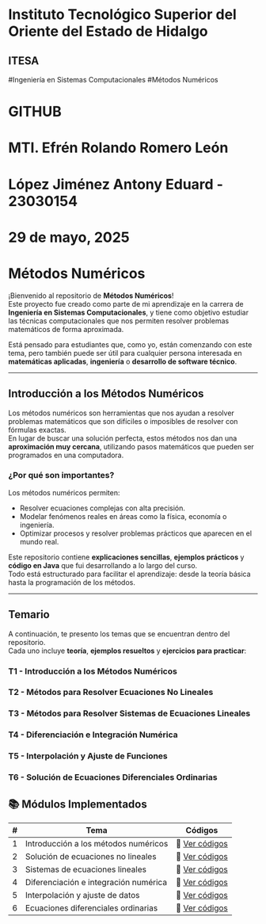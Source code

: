 # Instituto Tecnológico Superior del Oriente del Estado de Hidalgo 
## ITESA
#Ingeniería en Sistemas Computacionales
#Métodos Numéricos
# GITHUB
# MTI. Efrén Rolando Romero León
# López Jiménez Antony Eduard - 23030154
# 29 de mayo, 2025


#  Métodos Numéricos

¡Bienvenido al repositorio de **Métodos Numéricos**!  
Este proyecto fue creado como parte de mi aprendizaje en la carrera de **Ingeniería en Sistemas Computacionales**, y tiene como objetivo estudiar las técnicas computacionales que nos permiten resolver problemas matemáticos de forma aproximada.

Está pensado para estudiantes que, como yo, están comenzando con este tema, pero también puede ser útil para cualquier persona interesada en **matemáticas aplicadas**, **ingeniería** o **desarrollo de software técnico**.

---

##  Introducción a los Métodos Numéricos

Los métodos numéricos son herramientas que nos ayudan a resolver problemas matemáticos que son difíciles o imposibles de resolver con fórmulas exactas.  
En lugar de buscar una solución perfecta, estos métodos nos dan una **aproximación muy cercana**, utilizando pasos matemáticos que pueden ser programados en una computadora.

###  ¿Por qué son importantes?

Los métodos numéricos permiten:

-  Resolver ecuaciones complejas con alta precisión.  
-  Modelar fenómenos reales en áreas como la física, economía o ingeniería.  
-  Optimizar procesos y resolver problemas prácticos que aparecen en el mundo real.

Este repositorio contiene **explicaciones sencillas**, **ejemplos prácticos** y **código en Java** que fui desarrollando a lo largo del curso.  
Todo está estructurado para facilitar el aprendizaje: desde la teoría básica hasta la programación de los métodos.

---

## Temario

A continuación, te presento los temas que se encuentran dentro del repositorio.  
Cada uno incluye **teoría**, **ejemplos resueltos** y **ejercicios para practicar**:

### T1 - Introducción a los Métodos Numéricos  
### T2 - Métodos para Resolver Ecuaciones No Lineales  
### T3 - Métodos para Resolver Sistemas de Ecuaciones Lineales  
### T4 - Diferenciación e Integración Numérica  
### T5 - Interpolación y Ajuste de Funciones  
### T6 - Solución de Ecuaciones Diferenciales Ordinarias

## 📚 Módulos Implementados

| # | Tema                                          | Códigos                                                                 |
|---|-----------------------------------------------|-------------------------------------------------------------------------|
| 1 | Introducción a los métodos numéricos          | 📁 [Ver códigos](https://github.com/ANTONY2812/M-todos-Num-ricos/tree/master/Tema%201) |
| 2 | Solución de ecuaciones no lineales            | 📁 [Ver códigos](https://github.com/ANTONY2812/M-todos-Num-ricos/tree/master/Tema%202) |
| 3 | Sistemas de ecuaciones lineales               | 📁 [Ver códigos](https://github.com/ANTONY2812/M-todos-Num-ricos/tree/master/Tema%203) |
| 4 | Diferenciación e integración numérica         | 📁 [Ver códigos](https://github.com/ANTONY2812/M-todos-Num-ricos/tree/master/Tema%204) |
| 5 | Interpolación y ajuste de datos               | 📁 [Ver códigos](https://github.com/ANTONY2812/M-todos-Num-ricos/tree/master/Tema%205) |
| 6 | Ecuaciones diferenciales ordinarias           | 📁 [Ver códigos](https://github.com/ANTONY2812/M-todos-Num-ricos/tree/master/Tema%206) |


